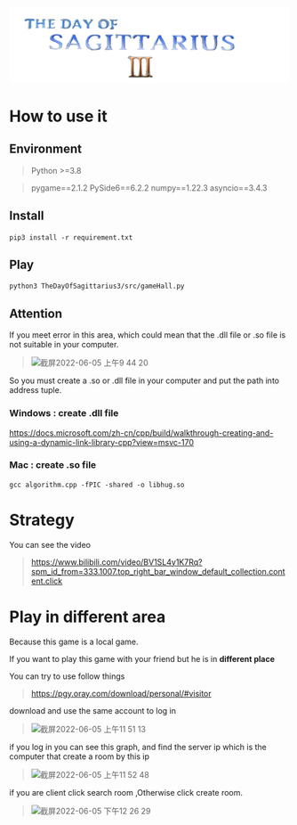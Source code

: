 ![This is an image](https://raw.githubusercontent.com/Caesar723/TheDayOfSagittarius3/master/src/photo/hall/title.png)

# How to use it
## Environment
> Python >=3.8

> pygame==2.1.2
> PySide6==6.2.2
> numpy==1.22.3
> asyncio==3.4.3

## Install 
```
pip3 install -r requirement.txt
```

## Play
```
python3 TheDayOfSagittarius3/src/gameHall.py
```

## Attention
If you meet error in this area, which could mean that the .dll file or .so file is not suitable in your computer. 
> <img width="645" alt="截屏2022-06-05 上午9 44 20" src="https://user-images.githubusercontent.com/76422688/172031375-9c31941c-b8b9-442b-b34f-7dcecc601564.png">
So you must create a .so or .dll file in your computer and put the path into address tuple.


### Windows : create .dll file
https://docs.microsoft.com/zh-cn/cpp/build/walkthrough-creating-and-using-a-dynamic-link-library-cpp?view=msvc-170

### Mac : create .so file
```
gcc algorithm.cpp -fPIC -shared -o libhug.so
```




# Strategy
You can see the video
> https://www.bilibili.com/video/BV1SL4y1K7Rq?spm_id_from=333.1007.top_right_bar_window_default_collection.content.click




# Play in different area
Because this game is a local game.

If you want to play this game with your friend but he is in **different place**

You can try to use follow things
> https://pgy.oray.com/download/personal/#visitor

download and use the same account to log in 
> <img width="282" alt="截屏2022-06-05 上午11 51 13" src="https://user-images.githubusercontent.com/76422688/172034297-036d513d-bf2d-4f58-bad9-45cd8b153c80.png">

if you log in you can see this graph, and find the server ip which is the computer that create a room by this ip
> <img width="282" alt="截屏2022-06-05 上午11 52 48" src="https://user-images.githubusercontent.com/76422688/172034339-d0d880d1-fcf5-4264-a8e8-d544da1009b2.png">

if you are client click search room ,Otherwise click create room.
> <img width="1156" alt="截屏2022-06-05 下午12 26 29" src="https://user-images.githubusercontent.com/76422688/172035028-78fe5d7b-e9d2-4649-959b-5816064f16de.png">
